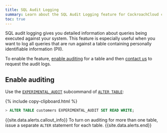 ```yaml
---
title: SQL Audit Logging
summary: Learn about the SQL Audit Logging feature for CockroachCloud clusters.
toc: true
---
```


SQL audit logging gives you detailed information about queries being executed against your system. This feature is especially useful when you want to log all queries that are run against a table containing personally identifiable information (PII).

To enable the feature, [enable auditing](#enable-auditing) for a table and then [contact us](https://support.cockroachlabs.com/hc/en-us) to request the audit logs.

## Enable auditing

Use the [`EXPERIMENTAL_AUDIT`](experimental-audit.html) subcommand of [`ALTER TABLE`](alter-table.html):

{% include copy-clipboard.html %}
~~~ sql
> ALTER TABLE customers EXPERIMENTAL_AUDIT SET READ WRITE;
~~~

{{site.data.alerts.callout_info}}
To turn on auditing for more than one table, issue a separate `ALTER` statement for each table.
{{site.data.alerts.end}}

